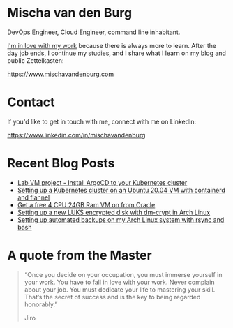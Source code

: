 # Mischa van den Burg

DevOps Engineer, Cloud Engineer, command line inhabitant.

[I'm in love with my work](https://mischavandenburg.com/zet/articles/jiro-sushi/) because there is always more to learn. After the day job ends, I continue my studies, and I share what I learn on my blog and public Zettelkasten:

https://www.mischavandenburg.com

# Contact

If you'd like to get in touch with me, connect with me on LinkedIn:

https://www.linkedin.com/in/mischavandenburg

# Recent Blog Posts
<!-- BLOG-POST-LIST:START -->
- [Lab VM project - Install ArgoCD to your Kubernetes cluster](https://mischavandenburg.com/zet/articles/lab-vm-install-argocd/)
- [Setting up a Kubernetes cluster on an Ubuntu 20.04 VM with containerd and flannel](https://mischavandenburg.com/zet/articles/simple-cluster-on-ubuntu-vm/)
- [Get a free 4 CPU 24GB Ram VM on from Oracle](https://mischavandenburg.com/zet/free-oracle-vm/)
- [Setting up a new LUKS encrypted disk with dm-crypt in Arch Linux](https://mischavandenburg.com/zet/articles/new-luks-encrypted-disk/)
- [Setting up automated backups on my Arch Linux system with rsync and bash](https://mischavandenburg.com/zet/arch-backup-setup-1/)
<!-- BLOG-POST-LIST:END -->

# A quote from the Master

> “Once you decide on your occupation, you must immerse yourself in your work. You have to fall in love with your work. Never complain about your job. You must dedicate your life to mastering your skill. That’s the secret of success and is the key to being regarded honorably.”
>
> Jiro
